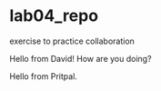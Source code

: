 # lab04_repo
exercise to practice collaboration


Hello from David! How are you doing?

Hello from Pritpal.